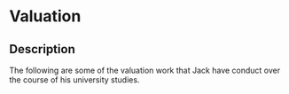 # Valuation

## Description
The following are some of the valuation work that Jack have conduct over the course of his university studies.

